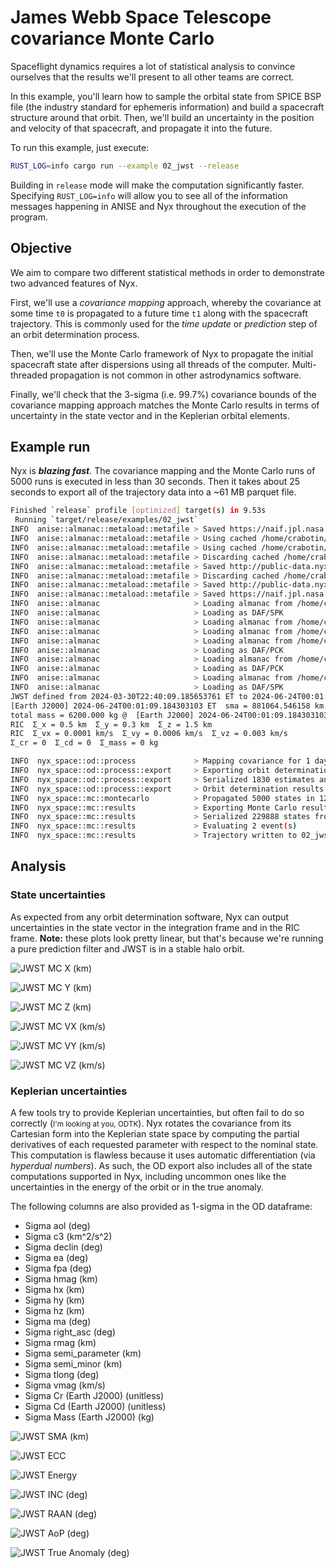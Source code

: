 # James Webb Space Telescope covariance Monte Carlo

Spaceflight dynamics requires a lot of statistical analysis to convince ourselves that the results we'll present to all other teams are correct.

In this example, you'll learn how to sample the orbital state from SPICE BSP file (the industry standard for ephemeris information) and build a spacecraft structure around that orbit. Then, we'll build an uncertainty in the position and velocity of that spacecraft, and propagate it into the future.

To run this example, just execute:
```sh
RUST_LOG=info cargo run --example 02_jwst --release
```

Building in `release` mode will make the computation significantly faster. Specifying `RUST_LOG=info` will allow you to see all of the information messages happening in ANISE and Nyx throughout the execution of the program.

## Objective

We aim to compare two different statistical methods in order to demonstrate two advanced features of Nyx.

First, we'll use a _covariance mapping_ approach, whereby the covariance at some time `t0` is propagated to a future time `t1` along with the spacecraft trajectory. This is commonly used for the _time update_ or _prediction_ step of an orbit determination process.

Then, we'll use the Monte Carlo framework of Nyx to propagate the initial spacecraft state after dispersions using all threads of the computer. Multi-threaded propagation is not common in other astrodynamics software.

Finally, we'll check that the 3-sigma (i.e. 99.7%) covariance bounds of the covariance mapping approach matches the Monte Carlo results in terms of uncertainty in the state vector and in the Keplerian orbital elements.

## Example run

Nyx is **_blazing fast_**. The covariance mapping and the Monte Carlo runs of 5000 runs is executed in less than 30 seconds. Then it takes about 25 seconds to export all of the trajectory data into a ~61 MB parquet file.

```sh
Finished `release` profile [optimized] target(s) in 9.53s
 Running `target/release/examples/02_jwst`
INFO  anise::almanac::metaload::metafile > Saved https://naif.jpl.nasa.gov/pub/naif/JWST/kernels/spk/jwst_rec.bsp to /home/crabotin/.local/share/nyx-space/anise/jwst_rec.bsp (CRC32 = a8460057)
INFO  anise::almanac::metaload::metafile > Using cached /home/crabotin/.local/share/nyx-space/anise/de440s.bsp
INFO  anise::almanac::metaload::metafile > Using cached /home/crabotin/.local/share/nyx-space/anise/pck11.pca
INFO  anise::almanac::metaload::metafile > Discarding cached /home/crabotin/.local/share/nyx-space/anise/moon_fk.epa - CRC32 differ (got 194230817, config expected 292928914)
INFO  anise::almanac::metaload::metafile > Saved http://public-data.nyxspace.com/anise/v0.4/moon_fk.epa to /home/crabotin/.local/share/nyx-space/anise/moon_fk.epa (CRC32 = b93ba21)
INFO  anise::almanac::metaload::metafile > Discarding cached /home/crabotin/.local/share/nyx-space/anise/moon_pa_de440_200625.bpc - CRC32 differ (got 3454388861, config expected 1817759242)
INFO  anise::almanac::metaload::metafile > Saved http://public-data.nyxspace.com/anise/moon_pa_de440_200625.bpc to /home/crabotin/.local/share/nyx-space/anise/moon_pa_de440_200625.bpc (CRC32 = cde5ca7d)
INFO  anise::almanac::metaload::metafile > Saved https://naif.jpl.nasa.gov/pub/naif/generic_kernels/pck/earth_latest_high_prec.bpc to /home/crabotin/.local/share/nyx-space/anise/earth_latest_high_prec.bpc (CRC32 = 1fbb5b72)
INFO  anise::almanac                     > Loading almanac from /home/crabotin/.local/share/nyx-space/anise/de440s.bsp
INFO  anise::almanac                     > Loading as DAF/SPK
INFO  anise::almanac                     > Loading almanac from /home/crabotin/.local/share/nyx-space/anise/pck11.pca
INFO  anise::almanac                     > Loading almanac from /home/crabotin/.local/share/nyx-space/anise/moon_fk.epa
INFO  anise::almanac                     > Loading almanac from /home/crabotin/.local/share/nyx-space/anise/moon_pa_de440_200625.bpc
INFO  anise::almanac                     > Loading as DAF/PCK
INFO  anise::almanac                     > Loading almanac from /home/crabotin/.local/share/nyx-space/anise/earth_latest_high_prec.bpc
INFO  anise::almanac                     > Loading as DAF/PCK
INFO  anise::almanac                     > Loading almanac from /home/crabotin/.local/share/nyx-space/anise/jwst_rec.bsp
INFO  anise::almanac                     > Loading as DAF/SPK
JWST defined from 2024-03-30T22:40:09.185653761 ET to 2024-06-24T00:01:09.184303103 ET
[Earth J2000] 2024-06-24T00:01:09.184303103 ET	sma = 881064.546158 km	ecc = 0.989962	inc = 42.614418 deg	raan = 37.843422 deg	aop = 62.970831 deg	ta = 180.020951 deg
total mass = 6200.000 kg @  [Earth J2000] 2024-06-24T00:01:09.184303103 ET	position = [76518.064167, -1396268.919369, -1057612.565026] km	velocity = [0.043331, 0.014876, -0.013649] km/s  Coast
RIC  Σ_x = 0.5 km  Σ_y = 0.3 km  Σ_z = 1.5 km
RIC  Σ_vx = 0.0001 km/s  Σ_vy = 0.0006 km/s  Σ_vz = 0.003 km/s
Σ_cr = 0  Σ_cd = 0  Σ_mass = 0 kg

INFO  nyx_space::od::process             > Mapping covariance for 1 day 6 h 30 min with 1 min step
INFO  nyx_space::od::process::export     > Exporting orbit determination result to parquet file...
INFO  nyx_space::od::process::export     > Serialized 1830 estimates and residuals
INFO  nyx_space::od::process::export     > Orbit determination results written to ./02_jwst_covar_map.parquet in 259 ms 743 μs 488 ns
INFO  nyx_space::mc::montecarlo          > Propagated 5000 states in 12 s 475 ms 70 μs 85 ns
INFO  nyx_space::mc::results             > Exporting Monte Carlo results to parquet file...
INFO  nyx_space::mc::results             > Serialized 229888 states from 2024-06-24T00:01:09.184303103 ET to 2024-06-25T06:31:09.184303103 ET
INFO  nyx_space::mc::results             > Evaluating 2 event(s)
INFO  nyx_space::mc::results             > Trajectory written to 02_jwst_monte_carlo.parquet in 23 s 190 ms 416 μs 896 ns
```

## Analysis

### State uncertainties

As expected from any orbit determination software, Nyx can output uncertainties in the state vector in the integration frame and in the RIC frame. **Note:** these plots look pretty linear, but that's because we're running a pure prediction filter and JWST is in a stable halo orbit.

![JWST MC X (km)](./plots/jwst_mc_X_km.png)

![JWST MC Y (km)](./plots/jwst_mc_Y_km.png)

![JWST MC Z (km)](./plots/jwst_mc_Z_km.png)

![JWST MC VX (km/s)](./plots/jwst_mc_VX_km_s.png)

![JWST MC VY (km/s)](./plots/jwst_mc_VY_km_s.png)

![JWST MC VZ (km/s)](./plots/jwst_mc_VZ_km_s.png)

### Keplerian uncertainties

A few tools try to provide Keplerian uncertainties, but often fail to do so correctly (<small>I'm looking at you, ODTK</small>). Nyx rotates the covariance from its Cartesian form into the Keplerian state space by computing the partial derivatives of each requested parameter with respect to the nominal state. This computation is flawless because it uses automatic differentiation (via _hyperdual numbers_). As such, the OD export also includes all of the state computations supported in Nyx, including uncommon ones like the uncertainties in the energy of the orbit or in the true anomaly.

The following columns are also provided as 1-sigma in the OD dataframe:
- Sigma aol (deg)
- Sigma c3 (km^2/s^2)
- Sigma declin (deg)
- Sigma ea (deg)
- Sigma fpa (deg)
- Sigma hmag (km)
- Sigma hx (km)
- Sigma hy (km)
- Sigma hz (km)
- Sigma ma (deg)
- Sigma right_asc (deg)
- Sigma rmag (km)
- Sigma semi_parameter (km)
- Sigma semi_minor (km)
- Sigma tlong (deg)
- Sigma vmag (km/s)
- Sigma Cr (Earth J2000) (unitless)
- Sigma Cd (Earth J2000) (unitless)
- Sigma Mass (Earth J2000) (kg)

![JWST SMA (km)](./plots/jwst_mc_sma_km.png)

![JWST ECC](./plots/jwst_mc_ecc.png)

![JWST Energy](./plots/jwst_mc_energy_km2_s2.png)

![JWST INC (deg)](./plots/jwst_mc_inc_deg.png)

![JWST RAAN (deg)](./plots/jwst_mc_raan_deg.png)

![JWST AoP (deg)](./plots/jwst_mc_aop_deg.png)

![JWST True Anomaly (deg)](./plots/jwst_mc_ta_deg.png)
